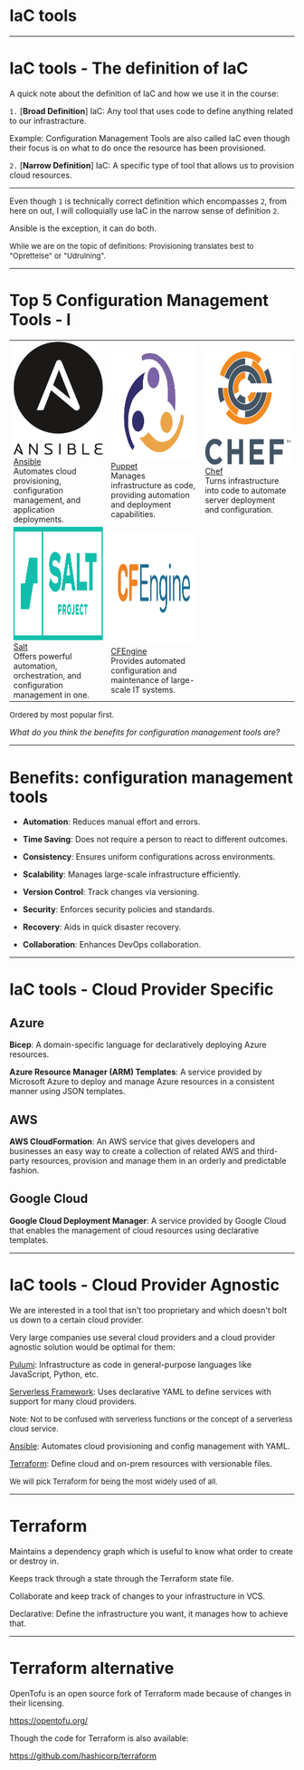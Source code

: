 <div class="title-card">
    <h1>IaC tools</h1>
</div>

---

# IaC tools - The definition of IaC

A quick note about the definition of IaC and how we use it in the course:

`1.` [**Broad Definition**] IaC: Any tool that uses code to define anything related to our infrastracture.

Example: Configuration Management Tools are also called IaC even though their focus is on what to do once the resource has been provisioned. 

`2.` [**Narrow Definition**] IaC: A specific type of tool that allows us to provision cloud resources.

--- 

Even though `1` is technically correct definition which encompasses `2`, from here on out, I will colloquially use IaC in the narrow sense of definition `2`.

Ansible is the exception, it can do both. 

<span style="font-size: small;">While we are on the topic of definitions: Provisioning translates best to "Oprettelse" or "Udrulning".</span>

---


# Top 5 Configuration Management Tools - I

<table>
  <tr>
    <td><img src="./assets_infrastructure_as_code/logos_configuration_management_tools/ansible_logo.png" alt="ansible logo" style="height:5vh;"><br><a href="https://www.ansible.com/">Ansible</a><br>Automates cloud provisioning, configuration management, and application deployments.</td>
    <td><img src="./assets_infrastructure_as_code/logos_configuration_management_tools/puppet_logo.png" alt="puppet logo" style="height:5vh;"><br><a href="https://www.puppet.com/">Puppet</a><br>Manages infrastructure as code, providing automation and deployment capabilities.</td>
    <td><img src="./assets_infrastructure_as_code/logos_configuration_management_tools/chef_logo.png" alt="chef logo" style="height:5vh;"><br><a href="https://www.chef.io/">Chef</a><br>Turns infrastructure into code to automate server deployment and configuration.</td>
  </tr>
  <tr>
    <td><img src="./assets_infrastructure_as_code/logos_configuration_management_tools/salt_logo.png" alt="salt logo" style="height:5vh;"><br><a href="https://saltproject.io/">Salt</a><br>Offers powerful automation, orchestration, and configuration management in one.</td>
    <td><img src="./assets_infrastructure_as_code/logos_configuration_management_tools/CFEngine_logo.png" alt="CFEngine logo" style="height:5vh;"><br><a href="https://cfengine.com/">CFEngine</a><br>Provides automated configuration and maintenance of large-scale IT systems.</td>
  </tr>
</table>

<span style="font-size: small;">Ordered by most popular first.</span>

*What do you think the benefits for configuration management tools are?*


---

# Benefits: configuration management tools

- **Automation**: Reduces manual effort and errors.

- **Time Saving**: Does not require a person to react to different outcomes.

- **Consistency**: Ensures uniform configurations across environments.

- **Scalability**: Manages large-scale infrastructure efficiently.

- **Version Control**: Track changes via versioning.

- **Security**: Enforces security policies and standards.

- **Recovery**: Aids in quick disaster recovery.

- **Collaboration**: Enhances DevOps collaboration.

---

# IaC tools - Cloud Provider Specific

## Azure

**Bicep**: A domain-specific language for declaratively deploying Azure resources.

**Azure Resource Manager (ARM) Templates**: A service provided by Microsoft Azure to deploy and manage Azure resources in a consistent manner using JSON templates.

## AWS

**AWS CloudFormation**: An AWS service that gives developers and businesses an easy way to create a collection of related AWS and third-party resources, provision and manage them in an orderly and predictable fashion.

## Google Cloud 

**Google Cloud Deployment Manager**: A service provided by Google Cloud that enables the management of cloud resources using declarative templates.


---

# IaC tools - Cloud Provider Agnostic

We are interested in a tool that isn't too proprietary and which doesn't bolt us down to a certain cloud provider. 

Very large companies use several cloud providers and a cloud provider agnostic solution would be optimal for them:

[Pulumi](https://www.pulumi.com/): Infrastructure as code in general-purpose languages like JavaScript, Python, etc.

[Serverless Framework](https://www.serverless.com/): Uses declarative YAML to define services with support for many cloud providers. 

<span style="font-size: small;">Note: Not to be confused with serverless functions or the concept of a serverless cloud service.</span>

[Ansible](https://www.ansible.com/): Automates cloud provisioning and config management with YAML.

[Terraform](https://www.terraform.io/): Define cloud and on-prem resources with versionable files.

<span style="font-size: small;">We will pick Terraform for being the most widely used of all.</span>

---

# Terraform

Maintains a dependency graph which is useful to know what order to create or destroy in. 

Keeps track through a state through the Terraform state file.

Collaborate and keep track of changes to your infrastructure in VCS. 

Declarative: Define the infrastructure you want, it manages how to achieve that.

---

# Terraform alternative

OpenTofu is an open source fork of Terraform made because of changes in their licensing.

https://opentofu.org/

Though the code for Terraform is also available:

https://github.com/hashicorp/terraform


